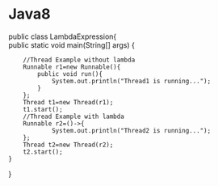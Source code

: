 # Java8
public class LambdaExpression{  
    public static void main(String[] args) {  
      
        //Thread Example without lambda  
        Runnable r1=new Runnable(){  
            public void run(){  
                System.out.println("Thread1 is running...");  
            }  
        };  
        Thread t1=new Thread(r1);  
        t1.start();  
        //Thread Example with lambda  
        Runnable r2=()->{  
                System.out.println("Thread2 is running...");  
        };  
        Thread t2=new Thread(r2);  
        t2.start();  
    }  
}  

